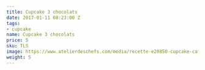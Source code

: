 ```yaml
---
title: Cupcake 3 chocolats
date: 2017-01-11 08:23:00 Z
tags:
- cupcake
name: Cupcake 3 chocolats
price: 5
sku: TLS
image: https://www.atelierdeschefs.com/media/recette-e20850-cupcake-cafe-praline-et-noisette.jpg
weight: 5
---
```


